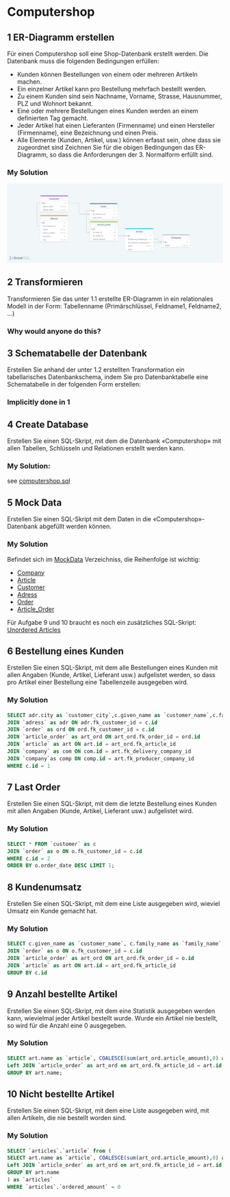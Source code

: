 # Computershop
## 1 ER-Diagramm erstellen
Für einen Computershop soll eine Shop-Datenbank erstellt werden. Die Datenbank muss die folgenden Bedingungen erfüllen:
- Kunden können Bestellungen von einem oder mehreren Artikeln machen.
- Ein einzelner Artikel kann pro Bestellung mehrfach bestellt werden.
- Zu einem Kunden sind sein Nachname, Vorname, Strasse, Hausnummer, PLZ und Wohnort bekannt.
- Eine oder mehrere Bestellungen eines Kunden werden an einem definierten Tag gemacht.
- Jeder Artikel hat einen Lieferanten (Firmenname) und einen Hersteller (Firmenname), eine Bezeichnung und einen Preis.
- Alle Elemente (Kunden, Artikel, usw.) können erfasst sein, ohne dass sie zugeordnet sind
Zeichnen Sie für die obigen Bedingungen das ER-Diagramm, so dass die Anforderungen der 3. Normalform erfüllt sind.

### My Solution
![My ER Diagramm](./computershop-er-diagramm.png)

## 2 Transformieren
Transformieren Sie das unter 1.1 erstellte ER-Diagramm in ein relationales Modell in der Form:
Tabellenname (Primärschlüssel, Feldname1, Feldname2, ...)
### Why would anyone do this?

## 3 Schematabelle der Datenbank
Erstellen Sie anhand der unter 1.2 erstellten Transformation ein tabellarisches Datenbankschema, indem Sie pro Datenbanktabelle eine Schematabelle in der folgenden Form erstellen:
### Implicitly done in 1

## 4 Create Database
Erstellen Sie einen SQL-Skript, mit dem die Datenbank «Computershop» mit allen Tabellen, Schlüsseln und Relationen erstellt werden kann.

### My Solution:
see [computershop.sql](./computershop.sql)

## 5 Mock Data
Erstellen Sie einen SQL-Skript mit dem Daten in die «Computershop»-Datenbank abgefüllt werden können.

### My Solution
Befindet sich im [MockData](./MockData) Verzeichniss, die Reihenfolge ist wichtig:
- [Company](./MockData/company.sql)
- [Article](./MockData/article.sql)
- [Customer](./MockData/customer.sql)
- [Adress](./MockData/adress.sql)
- [Order](./MockData/order.sql)
- [Article_Order](./MockData/article_order.sql)

Für Aufgabe 9 und 10 braucht es noch ein zusätzliches SQL-Skript:
[Unordered Articles](./MockData/unordered_articles.sql)

## 6 Bestellung eines Kunden
Erstellen Sie einen SQL-Skript, mit dem alle Bestellungen eines Kunden mit allen Angaben (Kunde, Artikel, Lieferant usw.) aufgelistet werden, so dass pro Artikel einer Bestellung eine Tabellenzeile ausgegeben wird.

### My Solution
```sql
SELECT adr.city as `customer_city`,c.given_name as `customer_name`,c.family_name as `customer_family_name`, art_ord.article_amount as `ordered_amount`, com.name as `delievery_company`,comp.name as `producer_company`,art.name as `order_article`, art.price as `article_single_price` FROM `customer` as c 
JOIN `adress` as adr ON adr.fk_customer_id = c.id 
JOIN `order` as ord ON ord.fk_customer_id = c.id
JOIN `article_order` as art_ord ON art_ord.fk_order_id = ord.id
JOIN `article` as art ON art.id = art_ord.fk_article_id
JOIN `company` as com ON com.id = art.fk_delivery_company_id
JOIN `company`as comp ON comp.id = art.fk_producer_company_id
WHERE c.id = 1
```

## 7 Last Order
Erstellen Sie einen SQL-Skript, mit dem die letzte Bestellung eines Kunden mit allen Angaben (Kunde, Artikel, Lieferant usw.) aufgelistet wird.

### My Solution
```sql
SELECT * FROM `customer` as c
JOIN `order` as o ON o.fk_customer_id = c.id
WHERE c.id = 2
ORDER BY o.order_date DESC LIMIT 1;
```

## 8 Kundenumsatz
Erstellen Sie einen SQL-Skript, mit dem eine Liste ausgegeben wird, wieviel Umsatz ein Kunde gemacht hat.

### My Solution
```sql
SELECT c.given_name as `customer_name`, c.family_name as `family_name`, SUM( art_ord.article_amount * art.price ) as `Money Spent` FROM `customer` as c
JOIN `order` as o ON o.fk_customer_id = c.id
JOIN `article_order` as art_ord ON art_ord.fk_order_id = o.id
JOIN `article` as art ON art.id = art_ord.fk_article_id
GROUP BY c.id
```

## 9 Anzahl bestellte Artikel
Erstellen Sie einen SQL-Skript, mit dem eine Statistik ausgegeben werden kann, wievielmal jeder Artikel bestellt wurde. Wurde ein Artikel nie bestellt, so wird für die Anzahl eine 0 ausgegeben.

### My Solution
```sql
SELECT art.name as `article`, COALESCE(sum(art_ord.article_amount),0) as `ordered_amount`  from `article` as art
Left JOIN `article_order` as art_ord on art_ord.fk_article_id = art.id
GROUP BY art.name;
```

## 10 Nicht bestellte Artikel
Erstellen Sie einen SQL-Skript, mit dem eine Liste ausgegeben wird, mit allen Artikeln, die nie bestellt worden sind.

### My Solution
```sql
SELECT `articles`.`article` from (
SELECT art.name as `article`, COALESCE(sum(art_ord.article_amount),0) as `ordered_amount`  from `article` as art
Left JOIN `article_order` as art_ord on art_ord.fk_article_id = art.id
GROUP BY art.name
) as `articles`
WHERE `articles`.`ordered_amount` = 0
```
